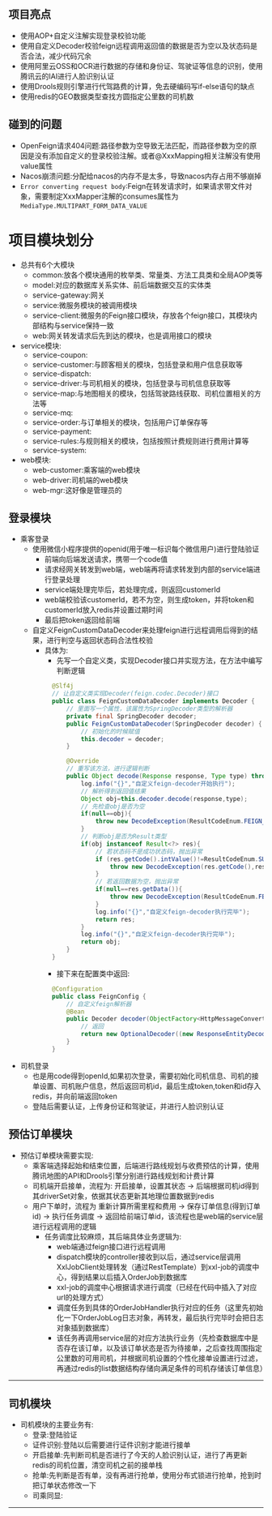 
## 项目亮点

+ 使用AOP+自定义注解实现登录校验功能
+ 使用自定义Decoder校验feign远程调用返回值的数据是否为空以及状态码是否合法，减少代码冗余
+ 使用阿里云OSS和OCR进行数据的存储和身份证、驾驶证等信息的识别，使用腾讯云的IAI进行人脸识别认证
+ 使用Drools规则引擎进行代驾路费的计算，免去硬编码写if-else语句的缺点
+ 使用redis的GEO数据类型查找方圆指定公里数的司机数



## 碰到的问题

+ OpenFeign请求404问题:路径参数为空导致无法匹配，而路径参数为空的原因是没有添加自定义的登录校验注解。或者@XxxMapping相关注解没有使用value属性
+ Nacos崩溃问题:分配给nacos的内存不是太多，导致nacos内存占用不够崩掉
+ `Error converting request body`:Feign在转发请求时，如果请求带文件对象，需要制定XxxMapper注解的consumes属性为`MediaType.MULTIPART_FORM_DATA_VALUE`

# 项目模块划分

+ 总共有6个大模块
  + common:放各个模块通用的枚举类、常量类、方法工具类和全局AOP类等
  + model:对应的数据库关系实体、前后端数据交互的实体类
  + service-gateway:网关
  + service:微服务模块的被调用模块
  + service-client:微服务的Feign接口模块，存放各个feign接口，其模块内部结构与service保持一致
  + web:网关转发请求后先到达的模块，也是调用接口的模块
+ service模块:
  + service-coupon:
  + service-customer:与顾客相关的模块，包括登录和用户信息获取等
  + service-dispatch:
  + service-driver:与司机相关的模块，包括登录与司机信息获取等
  + service-map:与地图相关的模块，包括驾驶路线获取、司机位置相关的方法等
  + service-mq:
  + service-order:与订单相关的模块，包括用户订单保存等
  + service-payment:
  + service-rules:与规则相关的模块，包括按照计费规则进行费用计算等
  + service-system:
+ web模块:
  + web-customer:乘客端的web模块
  + web-driver:司机端的web模块
  + web-mgr:这好像是管理员的



## 登录模块

+ 乘客登录
  + 使用微信小程序提供的openid(用于唯一标识每个微信用户)进行登陆验证
    + 前端向后端发送请求，携带一个code值
    + 请求经网关转发到web端，web端再将请求转发到内部的service端进行登录处理
    + service端处理完毕后，若处理完成，则返回customerId
    + web端校验该customerId，若不为空，则生成token，并将token和customerId放入redis并设置过期时间
    + 最后把token返回给前端
  + 自定义FeignCustomDataDecoder来处理feign进行远程调用后得到的结果，进行判空与返回状态码合法性校验
    + 具体为:
      + 先写一个自定义类，实现Decoder接口并实现方法，在方法中编写判断逻辑
      ~~~java
        @Slf4j
        // 让自定义类实现Decoder(feign.codec.Decoder)接口
        public class FeignCustomDataDecoder implements Decoder {
            // 里面写一个属性，该属性为SpringDecoder类型的解析器
            private final SpringDecoder decoder;
            public FeignCustomDataDecoder(SpringDecoder decoder) {
                // 初始化的时候赋值
                this.decoder = decoder;
            }

            @Override
            // 重写该方法，进行逻辑判断
            public Object decode(Response response, Type type) throws IOException, DecodeException, FeignException {
                log.info("{}","自定义feign-decoder开始执行");
                // 解析得到返回值结果
                Object obj=this.decoder.decode(response,type);
                // 先检查obj是否为空
                if(null==obj){
                    throw new DecodeException(ResultCodeEnum.FEIGN_FAIL.getCode(),ResultCodeEnum.FEIGN_FAIL.getMessage(),response.request());
                }
                // 判断obj是否为Result类型
                if(obj instanceof Result<?> res){
                    // 若状态码不是成功状态码，抛出异常
                    if (res.getCode().intValue()!=ResultCodeEnum.SUCCESS.getCode().intValue()) {
                        throw new DecodeException(res.getCode(),res.getMessage(),response.request());
                    }
                    // 若返回数据为空，抛出异常
                    if(null==res.getData()){
                        throw new DecodeException(ResultCodeEnum.FEIGN_FAIL.getCode(),ResultCodeEnum.FEIGN_FAIL.getMessage(),response.request());
                    }
                    log.info("{}","自定义feign-decoder执行完毕");
                    return res;
                }
                log.info("{}","自定义feign-decoder执行完毕");
                return obj;
            }
        }
      ~~~
      + 接下来在配置类中返回:
      ~~~java
        @Configuration
        public class FeignConfig {
            // 自定义feign解析器
            @Bean
            public Decoder decoder(ObjectFactory<HttpMessageConverters> msgConverters, ObjectProvider<HttpMessageConverterCustomizer> customizers) {
                // 返回
                return new OptionalDecoder((new ResponseEntityDecoder(new FeignCustomDataDecoder(new SpringDecoder(msgConverters, customizers)))));
            }
        }
      ~~~
+ 司机登录
  + 也是用code得到openId,如果初次登录，需要初始化司机信息、司机的接单设置、司机账户信息，然后返回司机id，最后生成token,token和id存入redis，并向前端返回token
  + 登陆后需要认证，上传身份证和驾驶证，并进行人脸识别认证

## 预估订单模块

+ 预估订单模块需要实现:
  + 乘客端选择起始和结束位置，后端进行路线规划与收费预估的计算，使用腾讯地图的API和Drools引擎分别进行路线规划和计费计算
  + 司机端开启接单，流程为: 开启接单，设置其状态 -> 后端根据司机id得到其driverSet对象，依据其状态更新其地理位置数据到redis
  + 用户下单时，流程为 重新计算所需里程和费用 -> 保存订单信息(得到订单id) ->  执行任务调度 -> 返回给前端订单id，该流程也是web端的service层进行远程调用的逻辑
    + 任务调度比较麻烦，其后端具体业务逻辑为:
      + web端通过feign接口进行远程调用
      + dispatch模块的controller接收到以后，通过service层调用XxlJobClient处理转发（通过RestTemplate）到xxl-job的调度中心，得到结果以后插入OrderJob到数据库
      + xxl-job的调度中心根据请求进行调度（已经在代码中插入了对应url的处理方式）
      + 调度任务到具体的OrderJobHandler执行对应的任务（这里先初始化一下OrderJobLog日志对象，再转发，最后执行完毕时会把日志对象插到数据库）
      + 该任务再调用service层的对应方法执行业务（先检查数据库中是否存在该订单，以及该订单状态是否为待接单，之后查找周围指定公里数的可用司机，并根据司机设置的个性化接单设置进行过滤，再通过redis的list数据结构存储向满足条件的司机存储该订单信息）

---

## 司机模块

+ 司机模块的主要业务有:
  + 登录:登陆验证
  + 证件识别:登陆以后需要进行证件识别才能进行接单
  + 开启接单:先判断司机是否进行了今天的人脸识别认证，进行了再更新redis的司机位置，清空司机之前的接单栈
  + 抢单:先判断是否有单，没有再进行抢单，使用分布式锁进行抢单，抢到时把订单状态修改一下
  + 司乘同显:

---
